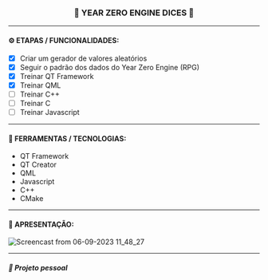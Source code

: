 <h3 align="center"> 
  🚧 YEAR ZERO ENGINE DICES 🚧
</h3>

---
#### ⚙️ ETAPAS / FUNCIONALIDADES:

- [x] Criar um gerador de valores aleatórios
- [x] Seguir o padrão dos dados do Year Zero Engine (RPG)
- [x] Treinar QT Framework
- [x] Treinar QML
- [ ] Treinar C++
- [ ] Treinar C
- [ ] Treinar Javascript

---
#### 🔧 FERRAMENTAS / TECNOLOGIAS:

- QT Framework
- QT Creator
- QML
- Javascript
- C++
- CMake

---
#### 🎥 APRESENTAÇÃO:

![Screencast from 06-09-2023 11_48_27](https://github.com/romaarfe/qml_yze_dices/assets/91450312/a4df70fd-680d-45fe-8b54-1e3edbc72b21)

---
##### 📖 Projeto pessoal
